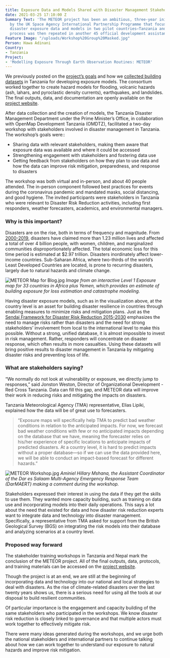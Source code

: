 ```yaml
---
title: Exposure Data and Models Shared with Disaster Management Stakeholders in Tanzania
date: 2021-03-25 17:10:00 Z
Summary Text: 'The METEOR project has been an ambitious, three-year initiative supported
  by the UK Space Agency International Partnership Programme that focused on generating
  disaster exposure data and models in two pilot countries—Tanzania and Nepal. The
  process was then repeated in another 45 official development assistance countries. '
Feature Image: "/uploads/Workshop%20Group%20Masked.jpg"
Person: Hawa Adinani
Country:
- Tanzania
Project:
- 'Modelling Exposure Through Earth Observation Routines: METEOR'
---
```


We previously posted on the [project’s goals](https://www.hotosm.org/updates/building-disaster-resilient-countries-slash-cities-through-open-spatial-data-and-exposure-analysis/) and how we [collected building datasets](https://www.hotosm.org/updates/collecting-building-data-sets-for-exposure-data-in-tanzania/) in Tanzania for developing exposure models. The consortium worked together to create hazard models for flooding, volcanic hazards (ash, lahars, and pyroclastic density currents), earthquakes, and landslides. The final outputs, data, and documentation are openly available on the [project website](https://meteor-project.org/data/). 

After data collection and the creation of models, the Tanzania Disaster Management Department under the Prime Minister’s Office, in collaboration with OpenMap Development Tanzania (OMDTZ), facilitated a two-day workshop with stakeholders involved in disaster management in Tanzania. The workshop’s goals were::
* Sharing data with relevant stakeholders, making them aware that exposure data was available and where it could be accessed
* Strengthening engagement with stakeholders and fostering data use
* Getting feedback from stakeholders on how they plan to use data and how the data can improve risk mitigation, preparedness, and response to disasters

The workshop was both virtual and in-person, and about 40 people attended. The in-person component followed best practices for events during the coronavirus pandemic and mandated masks, social distancing, and good hygiene. The invited participants were stakeholders in Tanzania who were relevant to Disaster Risk Reduction activities, including first responders, weather forecasters, academics, and environmental managers. 

### Why is this important?

Disasters are on the rise, both in terms of frequency and magnitude. From [2000-2019](https://sdg.iisd.org/news/undrr-report-calls-for-improved-governance-to-address-systemic-risk/), disasters have claimed more than 1.23 million lives and affected a total of over 4 billion people, with women, children, and marginalized communities disproportionately affected. The total economic loss for this time period is estimated at $2.97 trillion.  Disasters inordinately affect lower-income countries. Sub-Saharan Africa, where two-thirds of the world’s Least Developed Countries are located, is prone to recurring disasters, largely due to natural hazards and climate change.

![METEOR Map for Blog.jpg](/uploads/METEOR%20Map%20for%20Blog.jpg)
*Image from an interactive Level 1 Exposure map for 33 countries in Africa plus Yemen, which provides an estimate of building exposure for loss estimation and catastrophe modeling.*

Having disaster exposure models, such as in the visualization above, at the country level is an asset for building disaster resilience in countries through enabling measures to minimize risks and mitigation plans. Just as the [Sendai Framework for Disaster Risk Reduction 2015-2030](https://www.undrr.org/publication/sendai-framework-disaster-risk-reduction-2015-2030) emphasizes the need to manage risks rather than disasters and the need for strong stakeholders’ involvement from local to the international level to make this possible. Without a strong, unified database, it is almost impossible to invest in risk management. Rather, responders will concentrate on disaster response, which often results in more casualties. Using these datasets will bring positive results to disaster management in Tanzania by mitigating disaster risks and preventing loss of life.

### What are stakeholders saying?

“We normally do not look at vulnerability or exposure, we directly jump to responses,” said Jonston Weston, Director of Organizational Development - Red Cross Tanzania. Data can fill this gap, and METEOR data will improve their work in reducing risks and mitigating the impacts on disasters.

Tanzania Meteorological Agency (TMA) representative, Elias Lipiki, explained how the data will be of great use to forecasters. 

> “Exposure maps will specifically help TMA to predict bad weather conditions in relation to the anticipated impacts. For now, we forecast bad weather conditions with few or no anticipated impacts depending on the database that we have, meaning the forecaster relies on his/her experience of specific locations to anticipate impacts of predicted disasters. At a country level, it is hard to predict impacts without a proper database—so if we can use the data provided here, we will be able to conduct an impact-based forecast for different hazards.” 

![METEOR Workshop.jpg](/uploads/METEOR%20Workshop.jpg)
*Aminiel Hillary Mshana, the Assistant Coordinator of the Dar es Salaam Multi-Agency Emergency Response Team (DarMAERT) making a comment during the workshop.*

Stakeholders expressed their interest in using the data if they get the skills to use them. They wanted more capacity building, such as training on data use and incorporating models into their daily operations. This says a lot about the need that existed for data and how disaster risk reduction experts want to integrate data and technology into disaster management. Specifically, a representative from TMA asked for support from the British Geological Survey (BGS) on integrating the risk models into their database and analyzing scenarios at a country level.

### Proposed way forward

The stakeholder training workshops in Tanzania and Nepal mark the conclusion of the METEOR project. All of the final outputs, data, protocols, and training materials can be accessed on the [project website](https://meteor-project.org/). 

Though the project is at an end, we are still at the beginning of incorporating data and technology into our national and local strategies to deal with disasters. As the rise of climate-related disasters over the last twenty years shows us, there is a serious need for using all the tools at our disposal to build resilient communities. 

Of particular importance is the engagement and capacity building of the same stakeholders who participated in the workshops. We know disaster risk reduction is closely linked to governance and that multiple actors must work together to effectively mitigate risk.  

There were many ideas generated during the workshops, and we urge both the national stakeholders and international partners to continue talking about how we can work together to understand our exposure to natural hazards and improve risk mitigation. 
